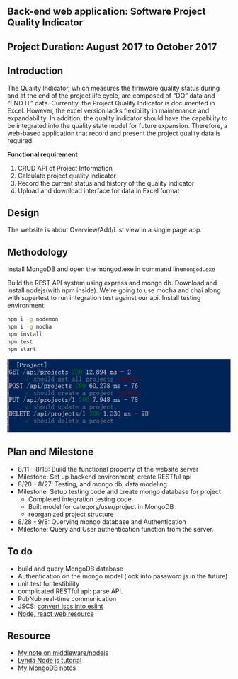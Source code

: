 ## Back-end web application: Software Project Quality Indicator

## Project Duration: August 2017 to October 2017
## Introduction
The Quality Indicator, which measures the firmware quality status during and at the end of the project life cycle, are composed of “DO” data and “END IT” data. Currently, the Project Quality Indicator is documented in Excel. However, the excel version lacks flexibility in maintenance and expandability. In addition, the quality indicator should have the capability to be integrated into the quality state model for future expansion. Therefore, a web-based application that record and present the project quality data is required.

__Functional requirement__
1.	CRUD API of Project Information
2.  Calculate project quality indicator
4.	Record the current status and history of the quality indicator
5.	Upload and download interface for data in Excel format

## Design
The website is about Overview/Add/List view in a single page app.

## Methodology
Install MongoDB and open the mongod.exe in command line`mongod.exe`

Build the REST API system using express and mongo db.
Download and install nodejs(with npm inside).
We're going to use mocha and chai along with supertest to run integration test against our api. Install testing environment:
```bash
npm i -g nodemon
npm i -g mocha
npm install
npm test
npm start
```
<p align="center">
  <img src="resources/readme/test_api.png" alt="Test the api" />
</p>

## Plan and Milestone
- 8/11 – 8/18: Build the functional property of the website server  
- Milestone: Set up backend environment, create RESTful api
- 8/20 - 8/27: Testing, and mongo db, data modeling
- Milestone: Setup testing code and create mongo database for project
	- Completed integration testing code
	- Built model for category/user/project in MongoDB
	- reorganized project structure
- 8/28 - 9/8: Querying mongo database and Authentication
- Milestone: Query and User authentication function from the server.

## To do
- build and query MongoDB database
- Authentication on the mongo model (look into password.js in the future)
- unit test for testibility
- complicated RESTful api: parse API.
- PubNub real-time communication
- JSCS: [convert jscs into eslint](https://eslint.org/blog/2016/04/welcoming-jscs-to-eslint)
- [Node, react web resource](https://www.scotch.io/)

## Resource
- [My note on middleware/nodejs](./study/note.md)
- [Lynda Node js tutorial](https://www.lynda.com/Node-js-tutorials/)
- [My MongoDB notes](./study/mongodb.md)
